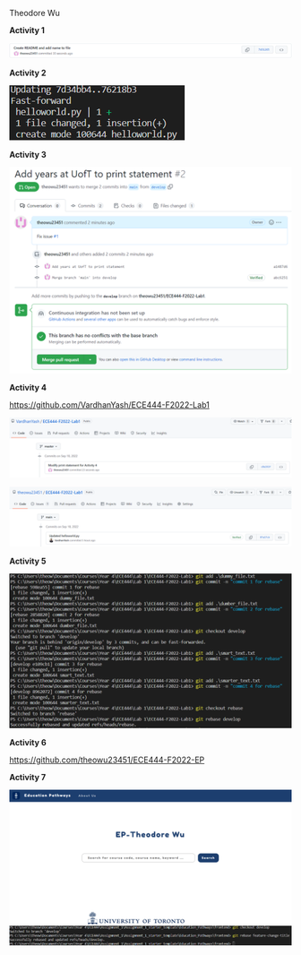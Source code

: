 Theodore Wu

**Activity 1**

![](images/Activity1.png)

**Activity 2**

![](images/Activity2.png)

**Activity 3**

![](images/Activity3.png)

**Activity 4**

https://github.com/VardhanYash/ECE444-F2022-Lab1

![](images/Activity4_1.png)

![](images/Activity4_2.png)

**Activity 5**

![](images/Activity5.png)

**Activity 6**

https://github.com/theowu23451/ECE444-F2022-EP

**Activity 7**

![](images/Activity7.png)
![](images/Activity7_2.png)
